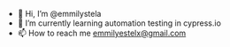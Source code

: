 - 👋 Hi, I’m @emmilystela
- 🌱 I’m currently learning automation testing in cypress.io
- 📫 How to reach me emmilyestelx@gmail.com 

<!---
emmilystela/emmilystela is a ✨ special ✨ repository because its `README.md` (this file) appears on your GitHub profile.
You can click the Preview link to take a look at your changes.
--->
